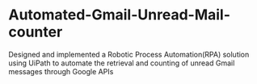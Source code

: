 # Automated-Gmail-Unread-Mail-counter
Designed and implemented a Robotic Process Automation(RPA) solution using UiPath to automate the retrieval and counting of unread Gmail messages through Google APIs
